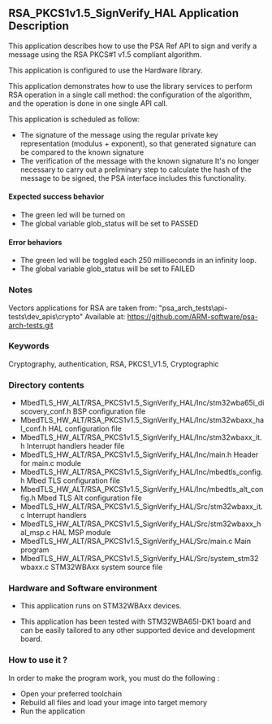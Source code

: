 ## <b>RSA_PKCS1v1.5_SignVerify_HAL Application Description</b>

This application describes how to use the PSA Ref API to sign and verify
a message using the RSA PKCS#1 v1.5 compliant algorithm.

This application is configured to use the Hardware library.

This application demonstrates how to use the library services to perform RSA operation
in a single call method: the configuration of the algorithm, and the operation
is done in one single API call.

This application is scheduled as follow:

  - The signature of the message using the regular private key representation (modulus + exponent),
    so that generated signature can be compared to the known signature
  - The verification of the message with the known signature
    It's no longer necessary to carry out a preliminary step to calculate the hash of the
    message to be signed, the PSA interface includes this functionality.

####  <b>Expected success behavior</b>

- The green led will be turned on
- The global variable glob_status will be set to PASSED

#### <b>Error behaviors</b>

- The green led will be toggled each 250 milliseconds in an infinity loop.
- The global variable glob_status will be set to FAILED

### <b>Notes</b>
Vectors applications for RSA are taken from:
"psa_arch_tests\\api-tests\\dev_apis\\crypto"
Available at:
 https://github.com/ARM-software/psa-arch-tests.git

### <b>Keywords</b>

Cryptography, authentication, RSA, PKCS1_V1.5, Cryptographic

### <b>Directory contents</b>

  - MbedTLS_HW_ALT/RSA_PKCS1v1.5_SignVerify_HAL/Inc/stm32wba65i_discovery_conf.h     BSP configuration file
  - MbedTLS_HW_ALT/RSA_PKCS1v1.5_SignVerify_HAL/Inc/stm32wbaxx_hal_conf.h    HAL configuration file
  - MbedTLS_HW_ALT/RSA_PKCS1v1.5_SignVerify_HAL/Inc/stm32wbaxx_it.h          Interrupt handlers header file
  - MbedTLS_HW_ALT/RSA_PKCS1v1.5_SignVerify_HAL/Inc/main.h                        Header for main.c module
  - MbedTLS_HW_ALT/RSA_PKCS1v1.5_SignVerify_HAL/Inc/mbedtls_config.h              Mbed TLS configuration file
  - MbedTLS_HW_ALT/RSA_PKCS1v1.5_SignVerify_HAL/Inc/mbedtls_alt_config.h          Mbed TLS Alt configuration file
  - MbedTLS_HW_ALT/RSA_PKCS1v1.5_SignVerify_HAL/Src/stm32wbaxx_it.c          Interrupt handlers
  - MbedTLS_HW_ALT/RSA_PKCS1v1.5_SignVerify_HAL/Src/stm32wbaxx_hal_msp.c     HAL MSP module
  - MbedTLS_HW_ALT/RSA_PKCS1v1.5_SignVerify_HAL/Src/main.c                        Main program
  - MbedTLS_HW_ALT/RSA_PKCS1v1.5_SignVerify_HAL/Src/system_stm32wbaxx.c      STM32WBAxx system source file

### <b>Hardware and Software environment</b>

  - This application runs on STM32WBAxx devices.

  - This application has been tested with STM32WBA65I-DK1 board and can be
    easily tailored to any other supported device and development board.

###  <b>How to use it ?</b>

In order to make the program work, you must do the following :

 - Open your preferred toolchain
 - Rebuild all files and load your image into target memory
 - Run the application

